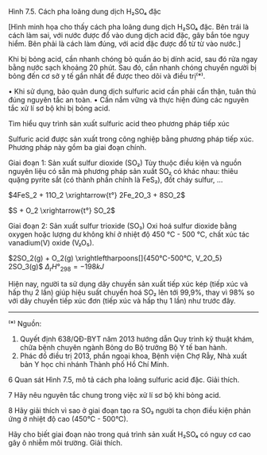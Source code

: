 Hình 7.5. Cách pha loãng dung dịch H₂SO₄ đặc

[Hình minh họa cho thấy cách pha loãng dung dịch H₂SO₄ đặc. Bên trái là cách làm sai, với nước được đổ vào dung dịch acid đặc, gây bắn tóe nguy hiểm. Bên phải là cách làm đúng, với acid đặc được đổ từ từ vào nước.]

Khi bị bỏng acid, cần nhanh chóng bỏ quần áo bị dính acid, sau đó rửa ngay bằng nước sạch khoảng 20 phút. Sau đó, cần nhanh chóng chuyển người bị bỏng đến cơ sở y tế gần nhất để được theo dõi và điều trị⁽*⁾.

• Khi sử dụng, bảo quản dung dịch sulfuric acid cần phải cẩn thận, tuân thủ đúng nguyên tắc an toàn.
• Cần nắm vững và thực hiện đúng các nguyên tắc xử lí sơ bộ khi bị bỏng acid.

Tìm hiểu quy trình sản xuất sulfuric acid theo phương pháp tiếp xúc

Sulfuric acid được sản xuất trong công nghiệp bằng phương pháp tiếp xúc. Phương pháp này gồm ba giai đoạn chính.

Giai đoạn 1: Sản xuất sulfur dioxide (SO₂)
Tùy thuộc điều kiện và nguồn nguyên liệu có sẵn mà phương pháp sản xuất SO₂ có khác nhau: thiêu quặng pyrite sắt (có thành phần chính là FeS₂), đốt cháy sulfur, ...

$4FeS_2 + 11O_2 \xrightarrow{t°} 2Fe_2O_3 + 8SO_2$

$S + O_2 \xrightarrow{t°} SO_2$

Giai đoạn 2: Sản xuất sulfur trioxide (SO₃)
Oxi hoá sulfur dioxide bằng oxygen hoặc lượng dư không khí ở nhiệt độ 450 °C - 500 °C, chất xúc tác vanadium(V) oxide (V₂O₅).

$2SO_2(g) + O_2(g) \xrightleftharpoons[]{450°C-500°C, V_2O_5} 2SO_3(g)$ $\Delta_rH°_{298} = -198 kJ$

Hiện nay, người ta sử dụng dây chuyền sản xuất tiếp xúc kép (tiếp xúc và hấp thụ 2 lần) giúp hiệu suất chuyển hoá SO₂ lên tới 99,9%, thay vì 98% so với dây chuyền tiếp xúc đơn (tiếp xúc và hấp thụ 1 lần) như trước đây.

-------------------
⁽*⁾ Nguồn:
1. Quyết định 638/QĐ-BYT năm 2013 hướng dẫn Quy trình kỹ thuật khám, chữa bệnh chuyên ngành Bỏng do Bộ trưởng Bộ Y tế ban hành.
2. Phác đồ điều trị 2013, phần ngoại khoa, Bệnh viện Chợ Rẫy, Nhà xuất bản Y học chi nhánh Thành phố Hồ Chí Minh.

6 Quan sát Hình 7.5, mô tả cách pha loãng sulfuric acid đặc. Giải thích.

7 Hãy nêu nguyên tắc chung trong việc xử lí sơ bộ khi bỏng acid.

8 Hãy giải thích vì sao ở giai đoạn tạo ra SO₃ người ta chọn điều kiện phản ứng ở nhiệt độ cao (450°C - 500°C).

Hãy cho biết giai đoạn nào trong quá trình sản xuất H₂SO₄ có nguy cơ cao gây ô nhiễm môi trường. Giải thích.